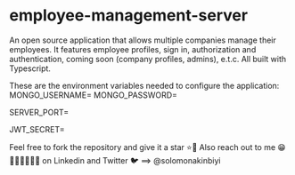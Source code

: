 # employee-management-server

An open source application that allows multiple companies manage their employees.
It features employee profiles, sign in, authorization and authentication, coming soon (company profiles, admins), e.t.c. All built with Typescript.

These are the environment variables needed to configure the application:
MONGO_USERNAME=
MONGO_PASSWORD=

SERVER_PORT=

JWT_SECRET=

Feel free to fork the repository and give it a star ⭐🤩
Also reach out to me 😁👩‍🦰🧑👲👨‍🔧 on Linkedin and Twitter 🐦 ==> @solomonakinbiyi
